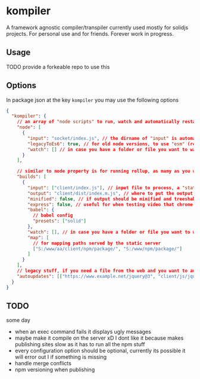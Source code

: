 # kompiler

A framework agnostic compiler/transpiler currently used mostly for solidjs projects. For personal use and for friends. Forever work in progress.

## Usage

TODO provide a forkeable repo to use this

## Options

In package json at the key `kompiler` you may use the following options

```json
{
  "kompiler": {
    // an array of "node scripts" to run, watch and automatically restart
    "node": [
      {
        "input": "socket/index.js", // the dirname of "input" is automatically watched for restarting the node script
        "legacyToEs6": true, // for old node versions, to use "esm" (require vs imports)
        "watch": [] // in case you have a folder or file you want to watch that is outside "input" folder to restart the script. Useful for developing npm packages using "npm link"
      }
    ],

    // similar to node property is for running rollup, as many as you want
    "builds": [
      {
        "input": ["client/index.js"], // input file to process, a "static file server" is fired on this folder
        "output": "client/dist/index.m.js", // where to put the output
        "minified": false, // if output should be minified and treeshaked
        "express": false, // useful for when testing video that chrome does 206 requests, express is slow the compiler use a faster server but doesnt support 206
        "babel": {
          // babel config
          "presets": ["solid"]
        },
        "watch": [], // in case you have a folder or file you want to watch that is outside "input" folder. Useful for developing npm packages using "npm link". It will trigger a rebuild and possible an update on the browser if anything changes
        "map": [
          // for mapping paths served by the static server
          ["S:/www/aa/client/npm/package/", "S:/www/npm/package/"]
        ]
      }
    ],
    // legacy stuff, if you need a file from the web and you want to automatically update it this will do it. It checks at most 1 time per day and only if the compiler is running
    "autoupdates": [["https://www.example.net/jquery@3", "client/js/jquery.js"]]
  }
}
```

## TODO

some day

- when an exec command fails it displays ugly messages
- maybe make it compile on the server xD I dont like it because makes publishing sites slow as it has to run all the npm stuff
- every configuration option should be optional, currently its possible it will error out I if something is missing
- handle merge conflicts
- npm versioning when publishing

